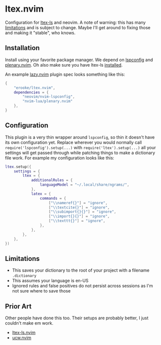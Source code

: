# ltex.nvim

Configuration for [ltex-ls](https://valentjn.github.io/ltex/index.html) and neovim.
A note of warning: this has many [limitations](#limitations) and is subject to
change. Maybe I'll get around to fixing those and making it "stable", who
knows.

## Installation

Install using your favorite package manager. We depend on
[lspconfig](github.com/neovim/nvim-lspconfig) and
[plenary.nvim](github.com/nvim-lua/plenary.nvim). Oh also make sure you have
ltex-ls
[installed](https://github.com/neovim/nvim-lspconfig/blob/fd8f18fe819f1049d00de74817523f4823ba259a/doc/server_configurations.md#ltex).

An example [lazy.nvim](github.com/folke/lazy.nvim) plugin spec looks something
like this:
```lua
{
	"erooke/ltex.nvim",
	dependencies = {
		"neovim/nvim-lspconfig",
		"nvim-lua/plenary.nvim"
	},
}
```

## Configuration

This plugin is a very thin wrapper around `lspconfig`, so thin it doesn't have
its own configuration yet. Replace wherever you would normally call
`require('lspconfig').setup(...)` with `require('ltex').setup(...)` all your
settings will get passed through while patching things to make a dictionary
file work. For example my configuration looks like this:
```lua
ltex.setup({
	settings = {
		ltex = {
			additionalRules = {
				languageModel = "~/.local/share/ngrams/",
			},
			latex = {
				commands = {
					["\\nameref{}"] = "ignore",
					["\\textcite{}"] = "ignore",
					["\\subimport{}{}"] = "ignore",
					["\\import{}{}"] = "ignore",
					["\\texttt{}"] = "ignore",
				},
			},
		},
	},
})
```

## Limitations

- This saves your dictionary to the root of your project with a filename `.dictionary`
- This assumes your language is en-US
- Ignored rules and false positives do not persist across sessions as I'm not sure where to save those


## Prior Art
Other people have done this too. Their setups are probably better, I just
couldn't make em work.

- [ltex-ls.nvim](https://github.com/vigoux/ltex-ls.nvim)
- [ucw.nvim](https://github.com/Aetf/ucw.nvim/blob/main/lua/ucw/lsp/lang/ltex.lua)

